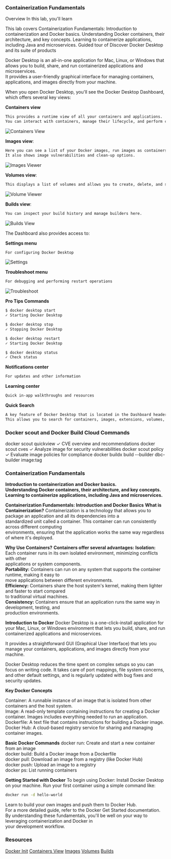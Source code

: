 ### Containerization Fundamentals


Overview
In this lab, you'll learn</br>

This lab covers Containerization Fundamentals:
Introduction to containerization and Docker basics.
Understanding Docker containers, their architecture, and key concepts.
Learning to containerize applications, including Java and microservices.
Guided tour of Discover Docker Desktop and its suite of products

Docker Desktop is an all-in-one application for Mac, Linux, or Windows that allows you to build, share, and run containerized applications and microservices. </br>
It provides a user-friendly graphical interface for managing containers, applications, and images directly from your machine.</br>

When you open Docker Desktop, you'll see the Docker Desktop Dashboard, which offers several key views:</br>

**Containers view**
```sh
This provides a runtime view of all your containers and applications.
You can interact with containers, manage their lifecycle, and perform common actions.
```

![Containers View](https://github.com/artofthepossible/whale-of-a-time/blob/main/labs/images/containers-view.png)

**Images view**: 
```sh
Here you can see a list of your Docker images, run images as containers, pull the latest versions from Docker Hub, and inspect images.
It also shows image vulnerabilities and clean-up options.
```
![Images Viewer](https://github.com/artofthepossible/whale-of-a-time/blob/main/labs/images/images-view.png)


**Volumes view**: 
```sh
This displays a list of volumes and allows you to create, delete, and see which ones are being used.
```
![Volume Viewer](https://github.com/artofthepossible/whale-of-a-time/blob/main/labs/images/volume-view.png)

**Builds view**: 
```sh
You can inspect your build history and manage builders here.
```
![Builds View](https://github.com/artofthepossible/whale-of-a-time/blob/main/labs/images/builds-view.png)

The Dashboard also provides access to:</br>

**Settings menu** 
```sh
For configuring Docker Desktop
```
![Settings](https://github.com/artofthepossible/whale-of-a-time/blob/main/labs/images/settings.png)

**Troubleshoot menu**
```sh
For debugging and performing restart operations
```
![Troubleshoot](https://github.com/artofthepossible/whale-of-a-time/blob/main/labs/images/troubleshoot.png)

**Pro Tips Commands**
```sh
$ docker desktop start
✓ Starting Docker Desktop

$ docker desktop stop
✓ Stopping Docker Desktop

$ docker desktop restart
✓ Starting Docker Desktop

$ docker desktop status
✓ Check status

```

**Notifications center** 
```sh
For updates and other information
```


**Learning center** 
```sh
Quick in-app walkthroughs and resources
```

**Quick Search**
```sh
A key feature of Docker Desktop that is located in the Dashboard header.
This allows you to search for containers, images, extensions, volumes, and even Docker documentation.
```

### Docker scout and Docker Build Cloud Commands

docker scout quickview ✓ CVE overview and recommendations
docker scout cves ✓ Analyze image for security vulnerabilities
docker scout policy ✓ Evaluate image policies for compliance
docker buildx build --builder dbc-builder image:tag

### Containerization Fundamentals
**Introduction to containerization and Docker basics.** </br>
**Understanding Docker containers, their architecture, and key concepts.**</br>
**Learning to containerize applications, including Java and microservices.**</br>

**Containerization Fundamentals: Introduction and Docker Basics**
**What is Containerization?**
Containerization is a technology that allows you to package an application and all its dependencies into a </br>standardized unit called a container. This container can run consistently across different computing </br>environments, ensuring that the application works the same way regardless of where it's deployed.</br>

**Why Use Containers?**
**Containers offer several advantages:**
**Isolation:** Each container runs in its own isolated environment, minimizing conflicts with other </br>applications or system components.</br>
**Portability:** Containers can run on any system that supports the container runtime, making it easy to </br>move applications between different environments.</br>
**Efficiency:** Containers share the host system's kernel, making them lighter and faster to start compared </br>to traditional virtual machines.</br>
**Consistency:** Containers ensure that an application runs the same way in development, testing, and </br>production environments.</br>

**Introduction to Docker**
Docker Desktop is a one-click-install application for your Mac, Linux, or Windows environment that lets you build, share, and run containerized applications and microservices.

It provides a straightforward GUI (Graphical User Interface) that lets you manage your containers, applications, and images directly from your machine.

Docker Desktop reduces the time spent on complex setups so you can focus on writing code. It takes care of port mappings, file system concerns, and other default settings, and is regularly updated with bug fixes and security updates.


**Key Docker Concepts**

Container: A runnable instance of an image that is isolated from other containers and the host system.</br>
Image: A read-only template containing instructions for creating a Docker container. Images includes everything needed to run an application.</br>
Dockerfile: A text file that contains instructions for building a Docker image.</br>
Docker Hub: A cloud-based registry service for sharing and managing container images.</br>

**Basic Docker Commands**
docker run: Create and start a new container from an image</br>
docker build: Build a Docker image from a Dockerfile</br>
docker pull: Download an image from a registry (like Docker Hub)</br>
docker push: Upload an image to a registry</br>
docker ps: List running containers</br>

**Getting Started with Docker**
To begin using Docker:
Install Docker Desktop on your machine.
Run your first container using a simple command like:

```sh
docker run -d hello-world
```

Learn to build your own images and push them to Docker Hub.</br>
For a more detailed guide, refer to the Docker Get Started documentation.</br>
By understanding these fundamentals, you'll be well on your way to leveraging containerization and Docker in</br> your development workflow.</br>

### Resources
[Docker Init](https://docs.docker.com/reference/cli/docker/init/)
[Containers View](https://docs.docker.com/desktop/use-desktop/container/)
[Images](https://docs.docker.com/desktop/use-desktop/images/)
[Volumes](https://docs.docker.com/desktop/use-desktop/volumes/)
[Builds](https://docs.docker.com/desktop/use-desktop/builds/)
